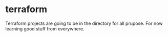 # terraform
Terraform projects are going to be in the directory for all prupose. For now learning good stuff from everywhere.
